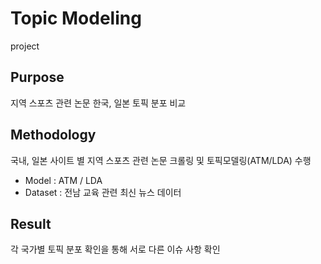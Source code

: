 # Topic Modeling
project

## Purpose
지역 스포츠 관련 논문 한국, 일본 토픽 분포 비교

## Methodology
국내, 일본 사이트 별 지역 스포츠 관련 논문 크롤링 및 토픽모델링(ATM/LDA) 수행
	
  - Model : ATM / LDA
  - Dataset : 전남 교육 관련 최신 뉴스 데이터

## Result
각 국가별 토픽 분포 확인을 통해 서로 다른 이슈 사항 확인
